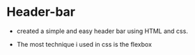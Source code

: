 # Header-bar

- created a simple and easy header bar using HTML and css.

- The most technique i used in css is the flexbox

